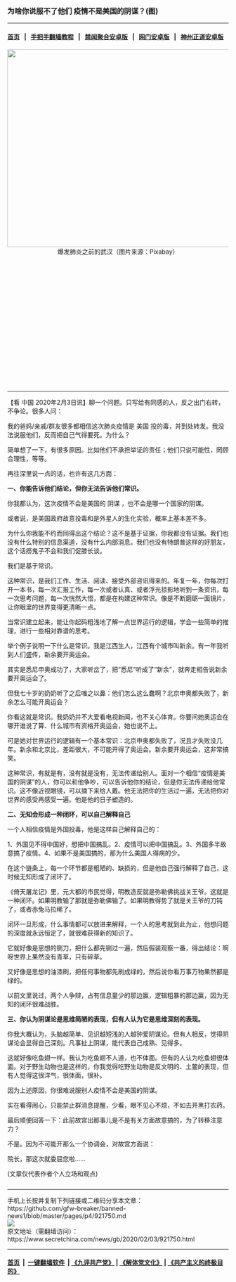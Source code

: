 ### 为啥你说服不了他们 疫情不是美国的阴谋？(图)
------------------------

#### [首页](https://github.com/gfw-breaker/banned-news1/blob/master/README.md) &nbsp;&nbsp;|&nbsp;&nbsp; [手把手翻墙教程](https://github.com/gfw-breaker/guides/wiki) &nbsp;&nbsp;|&nbsp;&nbsp; [禁闻聚合安卓版](https://github.com/gfw-breaker/bn-android) &nbsp;&nbsp;|&nbsp;&nbsp; [网门安卓版](https://github.com/oGate2/oGate) &nbsp;&nbsp;|&nbsp;&nbsp; [神州正道安卓版](https://github.com/SzzdOgate/update) 



<div class="article_right" style="fone-color:#000">
 <p style="text-align: center;">
  <img alt="" src="https://img3.secretchina.com/pic/2020/2-3/p2618761a61112082-ss.jpg" style="height:450px; width:600px"/>
  <br>
   爆发肺炎之前的武汉（图片来源：Pixabay）
   <span id="hideid" name="hideid" style="color:red;display:none;">
    <span href="https://www.secretchina.com">
    </span>
   </span>
  </br>
 </p>
 <div id="txt-mid1-t21-2017">
  <ins class="adsbygoogle" data-ad-client="ca-pub-1276641434651360" data-ad-slot="2451032099" style="display:inline-block;width:336px;height:280px">
  </ins>
  

---


  </div>
 </div>
 <p>
  【看
  <span href="https://www.secretchina.com" target="_blank">
   中国
  </span>
  2020年2月3日讯】聊一个问题。只写给有同感的人，反之出门右转，不争论。很多人问：
  <span id="hideid" name="hideid" style="color:red;display:none;">
   <span href="https://www.secretchina.com">
   </span>
  </span>
 </p>
 <p>
  我的爸妈/亲戚/群友很多都相信这次肺炎疫情是
  <span href="https://www.secretchina.com/news/gb/tag/美国" target="_blank">
   美国
  </span>
  投的毒，并到处转发。我没法说服他们，反而把自己气得要死。为什么？
 </p>
 <p>
  简单想了一下，有很多原因。比如他们不承担举证的责任；他们只说可能性，罔顾合理性，等等。
 </p>
 <p>
  再往深里说一点的话，也许有这几方面：
 </p>
 <p>
  <strong>
   一、你能告诉他们结论，但你无法告诉他们常识。
  </strong>
 </p>
 <p>
  你我都认为，这次疫情不会是美国的
  <span href="https://www.secretchina.com/news/gb/tag/阴谋" target="_blank">
   阴谋
  </span>
  ，也不会是哪一个国家的阴谋。
 </p>
 <p>
  或者说，是美国政府故意投毒和是外星人的生化实验，概率上基本差不多。
 </p>
 <p>
  为什么你我能不约而同得出这个结论？这不是基于证据，你我都没有证据。我们也没有什么特别的信息渠道，没有什么内部消息。我们也没有特朗普这样的好朋友，这个话痨鬼子不会和我们促膝长谈。
 </p>
 <p>
  我们是基于常识。
 </p>
 <p>
  这种常识，是我们工作、生活、阅读、接受外部咨讯得来的。年复一年，你每次打开一本书，每一次汇报工作，每一次或者认真、或者浮光掠影地听到一条资讯，每一次思考问题，每一次恍然大悟，都是在构建这种常识。像是不断磨砺一面镜片，让你眼里的世界变得更清晰一点。
 </p>
 <p>
  当常识建立起来，能让你起码粗浅地了解一点世界运行的逻辑，学会一些简单的推理，进行一些相对靠谱的思考。
 </p>
 <p>
  举个例子说明一下什么是常识。我是江西生人，江西有个城市叫新余。有一年我听到人们盛传，新余要开奥运会。
 </p>
 <p>
  其实是悉尼申奥成功了，大家听岔了，把“悉尼”听成了“新余”，就奔走相告说新余要开奥运会了。
 </p>
 <p>
  但我七十岁的奶奶听了之后嗤之以鼻：他们怎么这么蠢啊？北京申奥都失败了，新余怎么可能开奥运会？
 </p>
 <p>
  你看这就是常识。我奶奶并不大爱看电视新闻，也不关心体育。你要问她奥运会在哪开谁说了算、什么城市有资格开奥运会，她也说不上。
 </p>
 <p>
  可是她对世界运行的逻辑有一个基本常识：北京申奥都失败了，况且才失败没几年。新余和北京比，差距很大，不可能开得了奥运会。新余要开奥运会，这非常搞笑。
 </p>
 <p>
  这种常识，有就是有，没有就是没有，无法传递给别人。面对一个相信“疫情是美国的阴谋”的人，你可以和他争吵，可以告诉他你的结论，但是你无法传递给他常识。这不像近视眼镜，可以摘下来给人戴。他无法把你的生活过一遍，无法把你对世界的感受再感受一遍。他是他的日子塑造的。
 </p>
 <p>
  <strong>
   二、无知会形成一种闭环，可以自己解释自己
  </strong>
 </p>
 <center>
  <div style="max-width: 632px;height:180px; display: none; text-align: center; margin: 0 auto; overflow: hidden;overflow-x: hidden;">
   <div id="taboola-midarticle-thumbnails" style="max-width: 632px;height:180px;overflow: hidden;overflow-x: hidden;">
   </div>
  </div>
  <div>
   <ins class="adsbygoogle" data-ad-client="ca-pub-1276641434651360" data-ad-format="fluid" data-ad-layout="in-article" data-ad-slot="5164544770" style="display:block; text-align:center;">
   </ins>
  </div>
 </center>
 <p>
  一个人相信疫情是外国投毒，他是这样自己解释自己的：
 </p>
 <p>
  1、外国见不得中国好，想把中国搞乱。2、疫情可以把中国搞乱。3、外国多半故意搞了疫情。4、如果不是美国搞的，那为什么美国人得病的少。
 </p>
 <p>
  在这个链条上，每一个环节都是粗陋的、缺损的，但是他自己强行解释了自己，这时候无知形成了闭环了。
 </p>
 <p>
  《倚天屠龙记》里，元大都的市民觉得，明教造反就是弥勒佛挑战关王爷。这就是一种闭环。如果明教输了那就是弥勒佛输了。如果明教得势了就是关王爷的刀钝了，或者赤兔马拉稀了。
 </p>
 <p>
  闭环一旦形成，什么事情都可以放进来解释，一个人的思考就到此为止，他想问题的深度就永远恒定了，就很难获得新的知识了。
 </p>
 <p>
  它就好像是思想的铡刀，把什么都先铡过一遍，然后假装观察一番，得出结论：啊呀世界上果然没有青草，只有碎草。
 </p>
 <center>
  <ins class="adsbygoogle" data-ad-client="ca-pub-1276641434651360" data-ad-format="fluid" data-ad-layout="in-article" data-ad-slot="3646767294" style="display:block; text-align:center;">
  </ins>
 </center>
 <p>
  又好像是思想的油漆刷，把任何事物都先刷成绿的，然后说你看万事万物果然都是绿的。
 </p>
 <p>
  以前文里说过，两个人争辩，占有信息量少的那边赢，逻辑粗暴的那边赢，因为无知的闭环很难战胜。
 </p>
 <p>
  <strong>
   三、你认为阴谋论是思维简陋的表现，但有人认为它是思维深刻的表现。
  </strong>
 </p>
 <p>
  你我大概认为，头脑越简单、见识越短浅的人越钟爱阴谋论。但有人相反，觉得阴谋论会显得自己深刻。凡事扯上阴谋，能代表自己成熟、见得多。
 </p>
 <p>
  这就好像吃鱼翅一样。我认为吃鱼翅不人道，也不体面。但有的人认为吃鱼翅很体面。对于野生动物也是这样的，你我觉得吃野生动物是反文明的、土鳖的表现，但有人觉得这很洋气，很体面，很补。
 </p>
 <p>
  因为上述原因，你很难说服别人疫情不会是美国的阴谋。
 </p>
 <p>
  实在看得闹心，只能禁止群消息提醒，少看，眼不见心不烦，不如去开黑打农药。
 </p>
 <p>
  最后顺便回答一下：此前故宫出那事儿是不是有关方面故意搞的，为了转移注意力？
 </p>
 <p>
  不是。因为不可能开那么一个协调会，对故宫方面说：
 </p>
 <p>
  院长，那这次就委屈您啦……
 </p>
 (文章仅代表作者个人立场和观点)
 <center>
  <div>
   <div id="txt-mid2-t22-2017" style="display: block;  max-height: 351px;  overflow: hidden;">
    <div id="SC-21xxx">
    </div>
    <ins class="adsbygoogle" data-ad-client="ca-pub-1276641434651360" data-ad-format="auto" data-ad-slot="4301710469" data-full-width-responsive="true" style="display:block">
    </ins>
   </div>
  </div>
 </center>
 <div style="padding-top:12px;">
 </div>
</div>

<hr/>
手机上长按并复制下列链接或二维码分享本文章：<br/>
https://github.com/gfw-breaker/banned-news1/blob/master/pages/p4/921750.md <br/>
<a href='https://github.com/gfw-breaker/banned-news1/blob/master/pages/p4/921750.md'><img src='https://github.com/gfw-breaker/banned-news1/blob/master/pages/p4/921750.md.png'/></a> <br/>
原文地址（需翻墙访问）：https://www.secretchina.com/news/gb/2020/02/03/921750.html


------------------------
#### [首页](https://github.com/gfw-breaker/banned-news1/blob/master/README.md) &nbsp;|&nbsp; [一键翻墙软件](https://github.com/gfw-breaker/nogfw/blob/master/README.md) &nbsp;| [《九评共产党》](https://github.com/gfw-breaker/9ping.md/blob/master/README.md#九评之一评共产党是什么) | [《解体党文化》](https://github.com/gfw-breaker/jtdwh.md/blob/master/README.md) | [《共产主义的终极目的》](https://github.com/gfw-breaker/gczydzjmd.md/blob/master/README.md)


<img src='http://gfw-breaker.win/banned-news/pages/p4/921750.md' width='0px' height='0px'/>